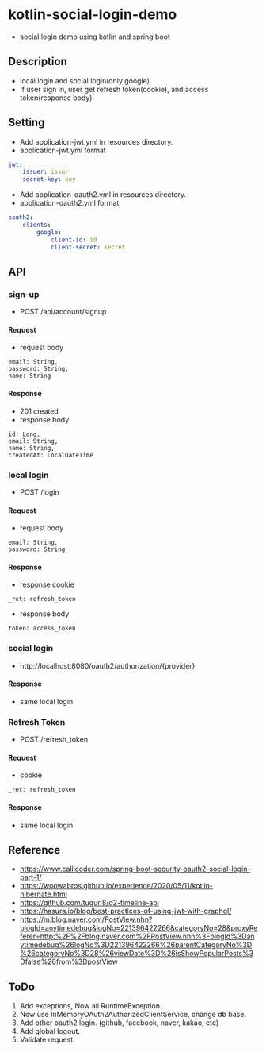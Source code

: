 # kotlin-social-login-demo
- social login demo using kotlin and spring boot

## Description
- local login and social login(only google)
- If user sign in, user get refresh token(cookie), and access token(response body).

## Setting
- Add application-jwt.yml in resources directory.
- application-jwt.yml format
```yaml
jwt:
    issuer: issur
    secret-key: key
```
- Add application-oauth2.yml in resources directory.
- application-oauth2.yml format
```yaml
oauth2:
    clients:
        google:
            client-id: id
            client-secret: secret
```

## API
### sign-up
- POST /api/account/signup
#### Request
- request body
```
email: String,
password: String,
name: String
```
#### Response
- 201 created
- response body
```
id: Long,
email: String,
name: String,
createdAt: LocalDateTime
```
### local login
- POST /login
#### Request
- request body
```
email: String,
password: String
```
#### Response
- response cookie
```
_ret: refresh_token
```
- response body
```
token: access_token
```
### social login
- http://localhost:8080/oauth2/authorization/{provider}
#### Response
- same local login

### Refresh Token
- POST /refresh_token
#### Request
- cookie
```
_ret: refresh_token
```
#### Response
- same local login

## Reference
- https://www.callicoder.com/spring-boot-security-oauth2-social-login-part-1/
- https://woowabros.github.io/experience/2020/05/11/kotlin-hibernate.html
- https://github.com/tuguri8/d2-timeline-api
- https://hasura.io/blog/best-practices-of-using-jwt-with-graphql/
- https://m.blog.naver.com/PostView.nhn?blogId=anytimedebug&logNo=221396422266&categoryNo=28&proxyReferer=http:%2F%2Fblog.naver.com%2FPostView.nhn%3FblogId%3Danytimedebug%26logNo%3D221396422266%26parentCategoryNo%3D%26categoryNo%3D28%26viewDate%3D%26isShowPopularPosts%3Dfalse%26from%3DpostView

## ToDo
1. Add exceptions, Now all RuntimeException.
2. Now use InMemoryOAuth2AuthorizedClientService, change db base.
3. Add other oauth2 login. (github, facebook, naver, kakao, etc)
4. Add global logout. 
5. Validate request.

